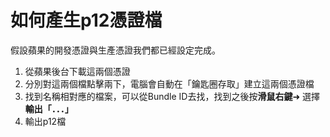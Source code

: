 # 如何產生p12憑證檔

假設蘋果的開發憑證與生產憑證我們都已經設定完成。

1. 從蘋果後台下載這兩個憑證
2. 分別對這兩個檔點擊兩下，電腦會自動在「鑰匙圈存取」建立這兩個憑證檔
3. 找到名稱相對應的檔案，可以從Bundle ID去找，找到之後按**滑鼠右鍵**➜ 選擇**輸出「．．．」**
4. 輸出p12檔

